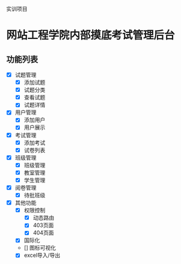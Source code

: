 ﻿实训项目
# 网站工程学院内部摸底考试管理后台

## 功能列表
- [x] 试题管理
  - [x] 添加试题
  - [x] 试题分类
  - [x] 查看试题
  - [x] 试题详情
- [x] 用户管理
  - [x] 添加用户
  - [x] 用户展示
- [x] 考试管理
  - [x] 添加考试
  - [x] 试卷列表
- [x] 班级管理
  - [x] 班级管理
  - [x] 教室管理
  - [x] 学生管理
- [x] 阅卷管理
  - [x] 待批班级
- [x] 其他功能
  - [x] 权限控制  
    - [X] 动态路由
    - [x] 403页面
    - [x] 404页面
  - [x] 国际化
  - [] 图标可视化
  - [x] excel导入/导出